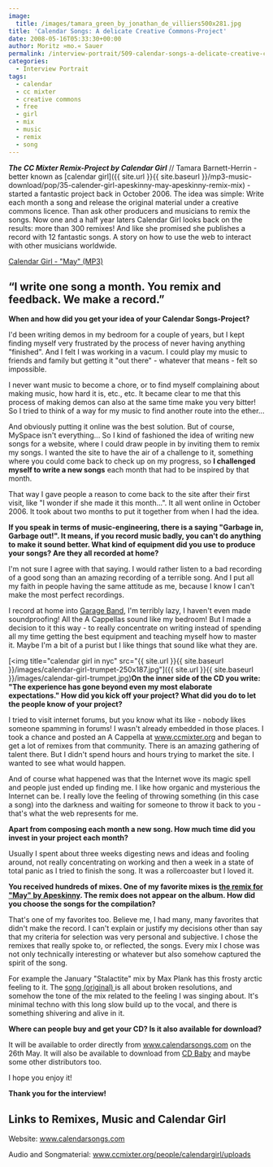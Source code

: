 ```yaml
---
image:
  title: /images/tamara_green_by_jonathan_de_villiers500x281.jpg
title: 'Calendar Songs: A delicate Creative Commons-Project'
date: 2008-05-16T05:33:30+00:00
author: Moritz »mo.« Sauer
permalink: /interview-portrait/509-calendar-songs-a-delicate-creative-commons-project
categories:
  - Interview Portrait
tags:
  - calendar
  - cc mixter
  - creative commons
  - free
  - girl
  - mix
  - music
  - remix
  - song
---
```

***The CC Mixter Remix-Project by Calendar Girl*** // Tamara Barnett-Herrin - better known as [calendar girl]({{ site.url }}{{ site.baseurl }}/mp3-music-download/pop/35-calender-girl-apeskinny-may-apeskinny-remix-mix) - started a fantastic project back in October 2006. The idea was simple: Write each month a song and release the original material under a creative commons licence. Than ask other producers and musicians to remix the songs. Now one and a half year laters Calendar Girl looks back on the results: more than 300 remixes! And like she promised she publishes a record with 12 fantastic songs. A story on how to use the web to interact with other musicians worldwide.<!--more-->

[Calendar Girl - "May" (MP3)](http://mp3.phlow.de/phlow_2008/jellyman3_-_May_apeskinny_mix.mp3)

## “I write one song a month. You remix and feedback. We make a record.”

**When and how did you get your idea of your Calendar Songs-Project?**

I'd been writing demos in my bedroom for a couple of years, but I kept finding myself very frustrated by the process of never having anything "finished". And I felt I was working in a vacum. I could play my music to friends and family but getting it "out there" - whatever that means - felt so impossible.

I never want music to become a chore, or to find myself complaining about making music, how hard it is, etc., etc. It became clear to me that this process of making demos can also at the same time make you very bitter! So I tried to think of a way for my music to find another route into the ether...

And obviously putting it online was the best solution. But of course, MySpace isn't everything... So I kind of fashioned the idea of writing new songs for a website, where I could draw people in by inviting them to remix my songs. I wanted the site to have the air of a challenge to it, something where you could come back to check up on my progress, so **I challenged myself to write a new songs** each month that had to be inspired by that month.

That way I gave people a reason to come back to the site after their first visit, like "I wonder if she made it this month...". It all went online in October 2006. It took about two months to put it together from when I had the idea.

<!--adsense-->

**If you speak in terms of music-engineering, there is a saying "Garbage in, Garbage out!". It means, if you record music badly, you can't do anything to make it sound better. What kind of equipment did you use to produce your songs? Are they all recorded at home?**

I'm not sure I agree with that saying. I would rather listen to a bad recording of a good song than an amazing recording of a terrible song. And I put all my faith in people having the same attitude as me, because I know I can't make the most perfect recordings.

I record at home into <a href="http://www.apple.com/ilife/garageband/" target="_blank">Garage Band</a>, I'm terribly lazy, I haven't even made soundproofing! All the A Cappellas sound like my bedroom! But I made a decision to it this way - to really concentrate on writing instead of spending all my time getting the best equipment and teaching myself how to master it. Maybe I'm a bit of a purist but I like things that sound like what they are.
  
<!--nextpage-->

[<img  title="calendar girl in nyc" src="{{ site.url }}{{ site.baseurl }}/images/calendar-girl-trumpet-250x187.jpg"]({{ site.url }}{{ site.baseurl }}/images/calendar-girl-trumpet.jpg)**On the inner side of the CD you write: "The experience has gone beyond even my most elaborate expectations." How did you kick off your project? What did you do to let the people know of your project?**

I tried to visit internet forums, but you know what its like - nobody likes someone spamming in forums! I wasn't already embedded in those places. I took a chance and posted an A Cappella at <a href="http://www.ccmixter.org" target="_blank">www.ccmixter.org</a> and began to get a lot of remixes from that community. There is an amazing gathering of talent there. But I didn't spend hours and hours trying to market the site. I wanted to see what would happen.

And of course what happened was that the Internet wove its magic spell and people just ended up finding me. I like how organic and mysterious the Internet can be. I really love the feeling of throwing something (in this case a song) into the darkness and waiting for someone to throw it back to you - that's what the web represents for me.

**Apart from composing each month a new song. How much time did you invest in your project each month?**

Usually I spent about three weeks digesting news and ideas and fooling around, not really concentrating on working and then a week in a state of total panic as I tried to finish the song. It was a rollercoaster but I loved it.

**You received hundreds of mixes. One of my favorite mixes is <a class="external text" title="{{ site.url }}{{ site.baseurl }}/mp3-music-download/pop/35-calender-girl-apeskinny-may-apeskinny-remix-mix" rel="nofollow" href="../mp3-music-download/pop/35-calender-girl-apeskinny-may-apeskinny-remix-mix">the remix for "May" by Apeskinny</a>. The remix does not appear on the album. How did you choose the songs for the compilation?**

That's one of my favorites too. Believe me, I had many, many favorites that didn't make the record. I can't explain or justify my decisions other than say that my criteria for selection was very personal and subjective. I chose the remixes that really spoke to, or reflected, the songs. Every mix I chose was not only technically interesting or whatever but also somehow captured the spirit of the song.

For example the January "Stalactite" mix by Max Plank has this frosty arctic feeling to it. The <a href="http://www.calendarsongs.com/months/january.aspx" target="_blank">song (original) </a>is all about broken resolutions, and somehow the tone of the mix related to the feeling I was singing about. It's minimal techno with this long slow build up to the vocal, and there is something shivering and alive in it.

**Where can people buy and get your CD? Is it also available for download?**

It will be available to order directly from <a href="http://www.calendarsongs.com" target="_blank">www.calendarsongs.com</a> on the 26th May. It will also be available to download from <a href="http://cdbaby.com/" target="_blank">CD Baby</a> and maybe some other distributors too.

I hope you enjoy it!

**Thank you for the interview!**

## Links to Remixes, Music and Calendar Girl

Website: <a href="http://www.calendarsongs.com" target="_blank">www.calendarsongs.com</a>
  
Audio and Songmaterial: <a href="http://ccmixter.org/people/calendargirl/uploads" target="_blank">www.ccmixter.org/people/calendargirl/uploads</a>